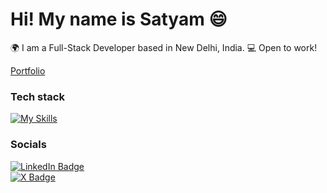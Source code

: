 Hi! My name is Satyam 😄
========================================================================================================================================

🌍  I am a Full-Stack Developer based in New Delhi, India.
💻  Open to work!

[Portfolio](https://satyam-kumar-1.vercel.app/)

### Tech stack

 [![My Skills](https://skillicons.dev/icons?i=js,react,next,tailwind,nodejs,express,firebase,mongo)](https://skillicons.dev)

### Socials

<div id="badges">
  <a href="https://www.linkedin.com/in/satyam-kumar-aba131343/">
    <img src="https://img.shields.io/badge/LinkedIn-blue?style=for-the-badge&logo=linkedin&logoColor=white" alt="LinkedIn Badge"/>
  </a>
</div>
<div id="badges">
  <a href="https://x.com/satyam_o_"  >
    <img src="https://img.shields.io/badge/Twitter-black?style=for-the-badge&logo=twitter&logoColor=white" alt="X Badge"/>
  </a>
</div>
